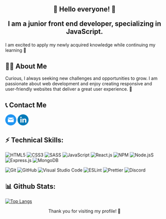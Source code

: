 <h2 align=center>👋 
Hello everyone! 👋 

I am a junior front end developer, specializing in JavaScript.</h2>
I am excited to apply my newly acquired knowledge while continuing my learning 🚀

##  🙋‍♂️ About Me

Curious, I always seeking new challenges and opportunities to grow. I am passionate about web development and enjoy creating responsive and user-friendly websites that deliver a great user experience. 🌟

##  📞 Contact Me

[<img src="./mail.png" alt="mailto" width="35px" />](mailto:guillaume.web3@gmail.com)
[<img src="./linkedin.png" alt="linkedin" width="35px" />](https://www.linkedin.com/in/guillaume-web3/)

## ⚡ Technical Skills:
![HTML5](https://img.shields.io/badge/HTML-%23E34F26.svg?style=flat&logo=html5&logoColor=white)
![CSS3](https://img.shields.io/badge/CSS-%231572B6.svg?style=flat&logo=css3&logoColor=white)
![SASS](https://img.shields.io/badge/Sass-hotpink.svg?style=flat&logo=SASS&logoColor=white)
![JavaScript](https://img.shields.io/badge/JavaScript-%23323330.svg?style=flat&logo=javascript&logoColor=%23F7DF1E)
![React.js](https://img.shields.io/badge/React-%23232223.svg?style=flat&logo=react&logoColor=%2360DBFB)
![NPM](https://img.shields.io/badge/NPM-%23000000.svg?style=flat&logo=npm&logoColor=white)
![Node.jsS](https://img.shields.io/badge/Node.js-6DA55F?style=flat&logo=node.js&logoColor=white)
![Express.js](https://img.shields.io/badge/Express.js-%23404d59.svg?style=flat&logo=express&logoColor=%2361DAFB)
![MongoDB](https://img.shields.io/badge/MongoDB-%234ea94b.svg?style=flat&logo=mongodb&logoColor=white)

![Git](https://img.shields.io/badge/Git-%23F05033.svg?style=flat&logo=git&logoColor=white)
![GitHub](https://img.shields.io/badge/Github-%23121011.svg?style=flat&logo=github&logoColor=white)
![Visual Studio Code](https://img.shields.io/badge/VisualStudioCode-%230078d7.svg?style=flat&logo=visual-studio-code&logoColor=white)
![ESLint](https://img.shields.io/badge/ESLint-%234B32C3.svg?style=flat&logo=eslint&logoColor=white)
![Prettier](https://img.shields.io/badge/Prettier-%23323330.svg?style=flat&logo=prettier&logoColor=%23F7B93E)
![Discord](https://img.shields.io/badge/Discord-%235865F2.svg?style=flat&logo=discord&logoColor=white)

  ## 📊 Github Stats:

[![Top Langs](https://github-readme-stats.vercel.app/api/top-langs/?username=Guillaume-web3&hide=php&layout=compact)](https://github.com/Guillaume-web3/github-readme-stats)

<p align=center>Thank you for visiting my profile! 🙏</p>

<!--
**Guillaume-web3/Guillaume-web3** is a ✨ _special_ ✨ repository because its `README.md` (this file) appears on your GitHub profile.

Here are some ideas to get you started:

- 🔭 I’m currently working on ...
- 🌱 I’m currently learning ...
- 👯 I’m looking to collaborate on ...
- 🤔 I’m looking for help with ...
- 💬 Ask me about ...
- 📫 How to reach me: ...
- 😄 Pronouns: ...
- ⚡ Fun fact: ...
-->
